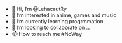 - 👋 Hi, I’m @LehacautRy
- 👀 I’m interested in anime, games and music 
- 🌱 I’m currently learning progrmmation
- 💞️ I’m looking to collaborate on ...
- 📫 How to reach me #NoWay

<!---
LehacautRy/LehacautRy is a ✨ special ✨ repository because its `README.md` (this file) appears on your GitHub profile.
You can click the Preview link to take a look at your changes.
--->
